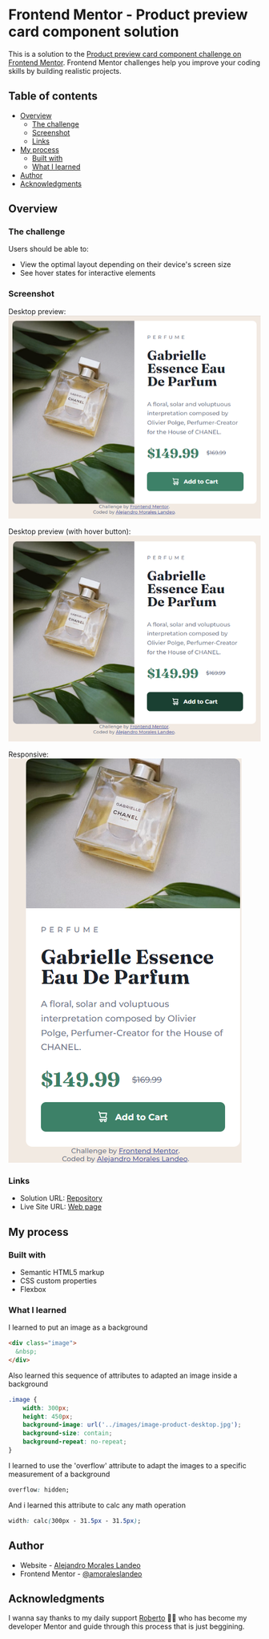 # Frontend Mentor - Product preview card component solution

This is a solution to the [Product preview card component challenge on Frontend Mentor](https://www.frontendmentor.io/challenges/product-preview-card-component-GO7UmttRfa). Frontend Mentor challenges help you improve your coding skills by building realistic projects. 

## Table of contents

- [Overview](#overview)
  - [The challenge](#the-challenge)
  - [Screenshot](#screenshot)
  - [Links](#links)
- [My process](#my-process)
  - [Built with](#built-with)
  - [What I learned](#what-i-learned)
- [Author](#author)
- [Acknowledgments](#acknowledgments)



## Overview

### The challenge

Users should be able to:

- View the optimal layout depending on their device's screen size
- See hover states for interactive elements

### Screenshot
Desktop preview:
![Desktop_preview](./design/chanel_desktop.png)

Desktop preview (with hover button):
![Desktop_with_hover](./design/chanel_hover.png)

Responsive:
![Responsive_preview](./design/chanel_mobile.png)

### Links

- Solution URL: [Repository](https://github.com/amoraleslandeo/product-preview-card-component-figma)
- Live Site URL: [Web page](https://amoraleslandeo.github.io/product-preview-card-component-figma.github.io/)

## My process

### Built with

- Semantic HTML5 markup
- CSS custom properties
- Flexbox

### What I learned

I learned to put an image as a background
```html
<div class="image">
  &nbsp;
</div>
```

Also learned this sequence of attributes to adapted an image inside a background 
```css
.image {
    width: 300px;
    height: 450px;
    background-image: url('../images/image-product-desktop.jpg');
    background-size: contain;
    background-repeat: no-repeat;
}
```

I learned to use the 'overflow' attribute to adapt the images to a specific measurement of a background
```css
overflow: hidden;
```

And i learned this attribute to calc any math operation
```css
width: calc(300px - 31.5px - 31.5px);
```

## Author

- Website - [Alejandro Morales Landeo](https://amoraleslandeo.github.io/personal-page.github.io/)
- Frontend Mentor - [@amoraleslandeo](https://www.frontendmentor.io/profile/amoraleslandeo)


## Acknowledgments

I wanna say thanks to my daily support [Roberto](https://github.com/RobertoSilvaZ) 🙌😉 who has become my developer Mentor and guide through this process that is just beggining.

